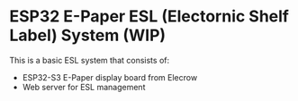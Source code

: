 # ESP32 E-Paper ESL (Electornic Shelf Label) System (WIP)

This is a basic ESL system that consists of:

- ESP32-S3 E-Paper display board from Elecrow
- Web server for ESL management
